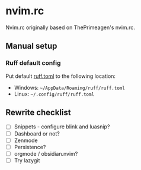 # nvim.rc

Nvim.rc originally based on ThePrimeagen's nvim.rc.

## Manual setup

### Ruff default config

Put default [ruff.toml](./install/ruff.toml) to the following location:

- Windows: `~/AppData/Roaming/ruff/ruff.toml`
- Linux: `~/.config/ruff/ruff.toml`

## Rewrite checklist

- [ ] Snippets - configure blink and luasnip?
- [ ] Dashboard or not?
- [ ] Zenmode
- [ ] Persistence?
- [ ] orgmode / obsidian.nvim?
- [ ] Try lazygit
